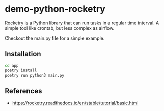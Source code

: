# demo-python-rocketry

Rocketry is a Python library that can run tasks in a regular time interval. A simple tool like crontab, but less complex as airflow.

Checkout the main.py file for a simple example.

## Installation

```bash
cd app 
poetry install
poetry run python3 main.py
```


## References

- https://rocketry.readthedocs.io/en/stable/tutorial/basic.html